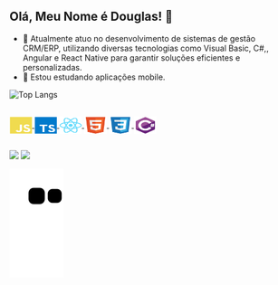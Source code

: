 ## Olá, Meu Nome é Douglas! 👋

- 🔭 Atualmente atuo no desenvolvimento de sistemas de gestão  CRM/ERP, utilizando diversas tecnologias como Visual Basic, C#,, Angular e React Native para garantir soluções eficientes e personalizadas.
- 🌱 Estou estudando aplicações mobile.

![Top Langs](https://github-readme-stats.vercel.app/api/top-langs/?username=dmresende&layout=compact&theme=tokyonight)


<div style="display: inline_block"><br>
  <a href="https://github.com/dmresende">
  <img align="center" alt="d-Js" height="30" width="40" src="https://raw.githubusercontent.com/devicons/devicon/master/icons/javascript/javascript-plain.svg">
  <img align="center" alt="d-Ts" height="30" width="40" src="https://raw.githubusercontent.com/devicons/devicon/master/icons/typescript/typescript-plain.svg">
  <img align="center" alt="d-React" height="30" width="40" src="https://raw.githubusercontent.com/devicons/devicon/master/icons/react/react-original.svg">
  <img align="center" alt="d-HTML" height="30" width="40" src="https://raw.githubusercontent.com/devicons/devicon/master/icons/html5/html5-original.svg">
  <img align="center" alt="d-CSS" height="30" width="40" src="https://raw.githubusercontent.com/devicons/devicon/master/icons/css3/css3-original.svg">
  <img align="center" alt="d-Csharp" height="30" width="40" src="https://raw.githubusercontent.com/devicons/devicon/master/icons/csharp/csharp-original.svg">
</div>
  
  ##
 
<div> 
  <a href = "mailto:douglasmresende@gmail.com"><img src="https://img.shields.io/badge/-Gmail-%23333?style=for-the-badge&logo=gmail&logoColor=white" target="_blank"></a>
  <a href="https://www.linkedin.com/in/douglasmresende/" target="_blank"><img src="https://img.shields.io/badge/-LinkedIn-%230077B5?style=for-the-badge&logo=linkedin&logoColor=white" target="_blank"></a> 
</div>
  
![Snake animation](https://github.com/dmresende/dmresende/blob/output/github-contribution-grid-snake.svg)
  


